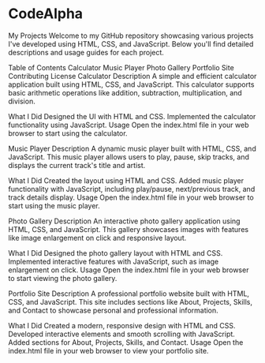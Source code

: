 # CodeAlpha
My Projects
Welcome to my GitHub repository showcasing various projects I've developed using HTML, CSS, and JavaScript. Below you'll find detailed descriptions and usage guides for each project.

Table of Contents
Calculator
Music Player
Photo Gallery
Portfolio Site
Contributing
License
Calculator
Description
A simple and efficient calculator application built using HTML, CSS, and JavaScript. This calculator supports basic arithmetic operations like addition, subtraction, multiplication, and division.

What I Did
Designed the UI with HTML and CSS.
Implemented the calculator functionality using JavaScript.
Usage
Open the index.html file in your web browser to start using the calculator.

Music Player
Description
A dynamic music player built with HTML, CSS, and JavaScript. This music player allows users to play, pause, skip tracks, and displays the current track's title and artist.

What I Did
Created the layout using HTML and CSS.
Added music player functionality with JavaScript, including play/pause, next/previous track, and track details display.
Usage
Open the index.html file in your web browser to start using the music player.

Photo Gallery
Description
An interactive photo gallery application using HTML, CSS, and JavaScript. This gallery showcases images with features like image enlargement on click and responsive layout.

What I Did
Designed the photo gallery layout with HTML and CSS.
Implemented interactive features with JavaScript, such as image enlargement on click.
Usage
Open the index.html file in your web browser to start viewing the photo gallery.

Portfolio Site
Description
A professional portfolio website built with HTML, CSS, and JavaScript. This site includes sections like About, Projects, Skills, and Contact to showcase personal and professional information.

What I Did
Created a modern, responsive design with HTML and CSS.
Developed interactive elements and smooth scrolling with JavaScript.
Added sections for About, Projects, Skills, and Contact.
Usage
Open the index.html file in your web browser to view your portfolio site.
